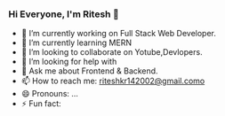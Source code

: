 ### Hi Everyone, I'm Ritesh 👋



- 🔭 I’m currently working on Full Stack Web Developer.
- 🌱 I’m currently learning MERN
- 👯 I’m looking to collaborate on Yotube,Devlopers.
- 🤔 I’m looking for help with 
- 💬 Ask me about Frontend & Backend.
- 📫 How to reach me: riteshkr142002@gmail.como
- 😄 Pronouns: ...
- ⚡ Fun fact: 
